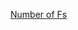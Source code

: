 ---
layout: post
wordpress_id: 797
wordpress_url: http://noesbueno.com/archives/797
date: '2010-09-30 21:59:43 -0500'
date_gmt: '2010-10-01 02:59:43 -0500'
body: |
  <p><a href="http://www.epicponyz.com/2010/09/number-of-fs.html">Number of Fs</a></p>
---